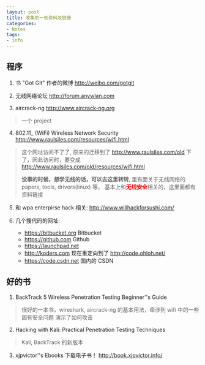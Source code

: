 ```yaml
---
layout: post
title: 收集的一些资料及链接
categories:
- Notes
tags:
- info
---
```


## 程序

1. 书 "Got Git" 作者的微博 <http://weibo.com/gotgit>  

2.  无线网络论坛 <http://forum.anywlan.com>

3. aircrack-ng <http://www.aircrack-ng.org>
> 一个 project

4. 802.11_ (WiFi) Wireless Network Security <http://www.raulsiles.com/resources/wifi.html>
> 这个网址访问不了了, 原来的迁移到了 <http://www.raulsiles.com/old> 下了，因此访问时，要变成
> <http://www.raulsiles.com/old/resources/wifi.html>
>
> **没事的时候，想学无线的话，可以去这里转转**, 里有面关于无线网络的 papers, tools, drivers(linux) 等，
> 基本上和<font color="red">**无线安全**</font>相关的，这里面都有资料链接

5. 和 wpa enterpirse hack 相关: <http://www.willhackforsushi.com/>

6. 几个搜代码的网址:
   - <https://bitbucket.org>  Bitbucket
   - <https://github.com>     Github
   - <https://launchpad.net>  
   - <http://koders.com> 现在重定向到了 <http://code.ohloh.net/>
   - <https://code.csdn.net> 国内的 CSDN


## 好的书
1. BackTrack 5 Wireless Penetration Testing Beginner''s Guide
  > 很好的一本书，wireshark, aircrack-ng 的基本用法，牵涉到 wifi 中的一些固有安全问题
  > 演示了如何攻击

2. Hacking with Kali: Practical Penetration Testing Techniques
  > Kali, BackTrack 的新版本

3. xjpvictor''s Ebooks 下载电子书！ <http://book.xjpvictor.info/>
